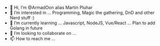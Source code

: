 - 👋 Hi, I’m @ArmadOon alias Martin Pluhar
- 👀 I’m interested in ... Programming, Magic the gathering, DnD and other Nerd stuff :)
- 🌱 I’m currently learning ... Javascript, NodeJS, Vue/React ... Plan to add Golang in future
- 💞️ I’m looking to collaborate on ...
- 📫 How to reach me ... 

<!---
ArmadOon/ArmadOon is a ✨ special ✨ repository because its `README.md` (this file) appears on your GitHub profile.
You can click the Preview link to take a look at your changes.
--->
